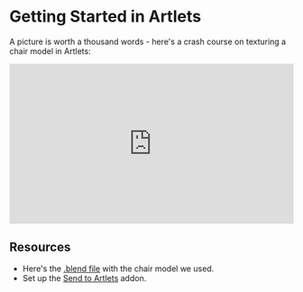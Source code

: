 # Getting Started in Artlets

A picture is worth a thousand words - here's a crash course on texturing a chair model in Artlets:

<div style="position: relative; width: 100%; height: 0; padding-bottom: 56.25%;">
  <iframe 
    style="position: absolute; top: 0; left: 0; width: 100%; height: 100%;" 
    src="https://www.youtube.com/embed/nDLMOeRZWQY?si=ahBIdMjX7JbYfgvc" 
    title="YouTube video player" 
    frameborder="0" 
    allow="accelerometer; autoplay; clipboard-write; encrypted-media; gyroscope; picture-in-picture; web-share" 
    allowfullscreen>
  </iframe>
</div> 


## Resources

- Here's the [.blend file](https://cdn.badnormals.com/Chair.blend) with the chair model we used.
- Set up the [Send to Artlets](/extensions/send_to_artlets_blender) addon.
